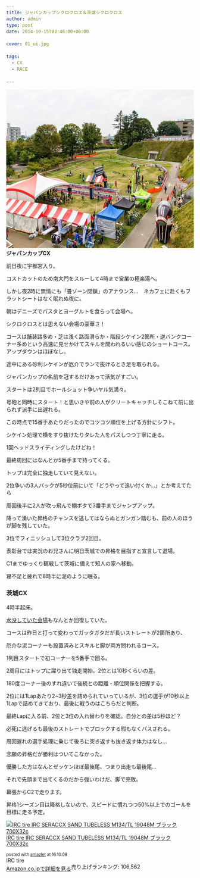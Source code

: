 ```yaml
---
title: ジャパンカップシクロクロス＆茨城シクロクロス
author: admin
type: post
date: 2014-10-15T03:46:00+00:00

cover: 01_ui.jpg

tags:
  - CX
  - RACE

---
```

<img border="0" height="426" src="./01_ui.jpg" width="640" />**ジャパンカップCX**

前日夜に宇都宮入り。

コストカットのため南大門をスルーして4時まで営業の極楽湯へ。

しかし夜2時に無情にも「畳ゾーン閉鎖」のアナウンス…　ネカフェに赴くもフラットシートはなく眠れぬ夜に。

朝はデニーズでパスタとヨーグルトを食らって会場へ。

シクロクロスとは思えない会場の豪華さ！

コースは舗装路多め・芝は浅く路面滑らか・階段シケイン2箇所・逆バンクコーナー多めという高速に見せかけてスキルを問われるいい感じのショートコース。アップダウンはほぼなし。

途中にある砂利シケインが厄介でランで抜けるとき足を取られる。

ジャパンカップの名前を冠するだけあって活気がすごい。

スタートは2列目でホールショット争いヤル気満々。

号砲と同時にスタート！と思いきや前の人がクリートキャッチしそこねて前に出られず派手に出遅れる。

この時点で15番手あたりだったのでコツコツ順位を上げる方針にシフト。

シケイン処理で横をすり抜けたりタレた人をパスしつつ丁寧に走る。

1回ヘッドスライディングしたけどね！

最終周回にはなんとか5番手まで持ってくる。

トップは完全に独走していて見えない。

2位争いの3人パックが5秒位前にいて「どうやって追い付くか…」とか考えてたら

周回後半に2人が吹っ飛んで棚ボタで3番手までジャンプアップ。

降って湧いた昇格のチャンスを逃してはならぬとガンガン踏むも、前の人のほうが脚を残していた。

3位でフィニッシュして3位クラブ2回目。

表彰台では実況のお兄さんに明日茨城での昇格を目指すと宣言して退場。

C1までゆっくり観戦して茨城に備えて知人の家へ移動。

寝不足と疲れで8時半に泥のように眠る。



### **茨城CX**

4時半起床。

<a href="https://www.facebook.com/ibarakicyclocross/posts/685873051520748" target="_blank">水没していた会場</a>もなんとか回復していた。

コースは昨日と打って変わってガッタガタだが長いストレートが2箇所あり、

厄介な泥コーナーも設置済みとスキルと脚が両方問われるコース。

1列目スタートで初コーナーを5番手で回る。

2周目にはトップに躍り出て独走開始。2位とは10秒くらいの差。

180度コーナー後のすれ違いで後続との距離・順位関係を把握する。

2位には1Lapあたり2~3秒差を詰められていっているが、3位の選手が10秒以上1Lapで詰めてきており、最後に戦うのはこちらだと判断。

最終Lapに入る前、2位と3位の入れ替わりを確認。自分との差は5秒ほど？

必死に逃げるも最後のストレートでブロックする暇もなくパスされる。

周回遅れの選手処理に乗じて後ろに突き返すも抜き返す体力はなし…

念願の昇格だが勝利はついてこなかった。

優勝した方はなんとゼッケンほぼ最後尾、つまり出走も最後尾…

それで先頭まで出てくるのだから強いわけだ、脚で完敗。

幕張からC2で走ります。

昇格1シーズン目は降格しないので、スピードに慣れつつ50%以上でのゴールを目標に走る予定。



<div class="amazlet-box" style="margin-bottom:0px;">
  <div class="amazlet-image" style="float:left;margin:0px 12px 1px 0px;">
    <a href="http://www.amazon.co.jp/exec/obidos/ASIN/B00QHS8BQE/gensobunya-22/ref=nosim/" name="amazletlink" target="_blank"><img src="https://images-fe.ssl-images-amazon.com/images/I/41GHJcgub0L._SL160_.jpg" alt="IRC tire IRC SERACCX SAND TUBELESS M134/TL 19048M ブラック 700X32c" style="border: none;" /></a>
  </div>

  <div class="amazlet-info" style="line-height:120%; margin-bottom: 10px">
    <div class="amazlet-name" style="margin-bottom:10px;line-height:120%">
<a href="http://www.amazon.co.jp/exec/obidos/ASIN/B00QHS8BQE/gensobunya-22/ref=nosim/" name="amazletlink" target="_blank">IRC tire IRC SERACCX SAND TUBELESS M134/TL 19048M ブラック 700X32c</a></p>

<div class="amazlet-powered-date" style="font-size:80%;margin-top:5px;line-height:120%">
  posted with <a href="http://www.amazlet.com/" title="amazlet" target="_blank">amazlet</a> at 16.10.08
</div>


<div class="amazlet-detail">
IRC tire <br />売り上げランキング: 106,562


<div class="amazlet-sub-info" style="float: left;">
<div class="amazlet-link" style="margin-top: 5px">
  <a href="http://www.amazon.co.jp/exec/obidos/ASIN/B00QHS8BQE/gensobunya-22/ref=nosim/" name="amazletlink" target="_blank">Amazon.co.jpで詳細を見る</a>
</div>

  </div>

  <div class="amazlet-footer" style="clear: left">
  </div>
</div>

